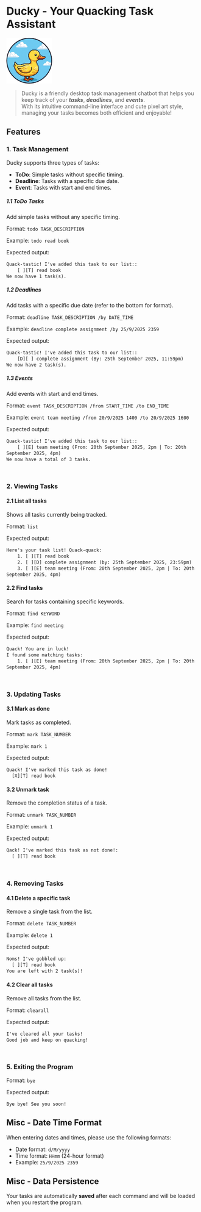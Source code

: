 # Ducky - Your Quacking Task Assistant

<img src="../src/main/resources/images/Pixel_ducky.png" alt="Ducky" width="120" />

> Ducky is a friendly desktop task management chatbot that helps you keep track of your
> **_tasks_**, **_deadlines_**, and **_events_**. <br/>
> With its intuitive command-line interface and cute pixel art style,
> managing your tasks becomes both efficient and enjoyable!

## Features

### 1. Task Management
Ducky supports three types of tasks:
- **ToDo**: Simple tasks without specific timing.
- **Deadline**: Tasks with a specific due date.
- **Event**: Tasks with start and end times.

##### 1.1 ToDo Tasks
Add simple tasks without any specific timing.

Format: `todo TASK_DESCRIPTION`

Example: `todo read book`

Expected output:
```
Quack-tastic! I've added this task to our list::
    [ ][T] read book
We now have 1 task(s).
```

##### 1.2 Deadlines
Add tasks with a specific due date (refer to the bottom for format).

Format: `deadline TASK_DESCRIPTION /by DATE_TIME`

Example: `deadline complete assignment /by 25/9/2025 2359`

Expected output:
```
Quack-tastic! I've added this task to our list::
    [D][ ] complete assignment (By: 25th September 2025, 11:59pm)
We now have 2 task(s).
```

##### 1.3 Events
Add events with start and end times.

Format: `event TASK_DESCRIPTION /from START_TIME /to END_TIME`

Example: `event team meeting /from 20/9/2025 1400 /to 20/9/2025 1600`

Expected output:
```
Quack-tastic! I've added this task to our list::
    [ ][E] team meeting (From: 20th September 2025, 2pm | To: 20th September 2025, 4pm)
We now have a total of 3 tasks.
```
<br/>

### 2. Viewing Tasks

#### 2.1 List all tasks
Shows all tasks currently being tracked.

Format: `list`

Expected output:
```
Here's your task list! Quack-quack:
    1. [ ][T] read book
    2. [ ][D] complete assignment (by: 25th September 2025, 23:59pm)
    3. [ ][E] team meeting (From: 20th September 2025, 2pm | To: 20th September 2025, 4pm)
```

#### 2.2 Find tasks
Search for tasks containing specific keywords.

Format: `find KEYWORD`

Example: `find meeting`

Expected output:
```
Quack! You are in luck!
I found some matching tasks:
    1. [ ][E] team meeting (From: 20th September 2025, 2pm | To: 20th September 2025, 4pm)
```
<br>

### 3. Updating Tasks

#### 3.1 Mark as done
Mark tasks as completed.

Format: `mark TASK_NUMBER`

Example: `mark 1`

Expected output:
```
Quack! I've marked this task as done!
  [X][T] read book
```

#### 3.2 Unmark task
Remove the completion status of a task.

Format: `unmark TASK_NUMBER`

Example: `unmark 1`

Expected output:
```
Qack! I've marked this task as not done!:
  [ ][T] read book
```
<br>

### 4. Removing Tasks

#### 4.1 Delete a specific task
Remove a single task from the list.

Format: `delete TASK_NUMBER`

Example: `delete 1`

Expected output:
```
Noms! I've gobbled up:
  [ ][T] read book
You are left with 2 task(s)!
```

#### 4.2 Clear all tasks
Remove all tasks from the list.

Format: `clearall`

Expected output:
```
I've cleared all your tasks!
Good job and keep on quacking!
```
<br>

### 5. Exiting the Program

Format: `bye`

Expected output:
```
Bye bye! See you soon!
```

## Misc - Date Time Format
When entering dates and times, please use the following formats:
- Date format: `d/M/yyyy`
- Time format: `HHmm` (24-hour format)
- Example: `25/9/2025 2359`

## Misc - Data Persistence
Your tasks are automatically **saved** after each command and will be loaded when you restart the program.

